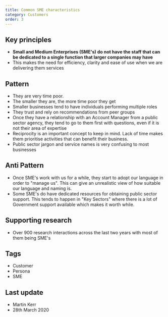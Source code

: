```yaml
---
title: Common SME characteristics
category: Customers
order: 3
---
```


## Key principles ##
- **Small and Medium Enterprises (SME's) do not have the staff that can be dedicated to a single function that larger companies may have**
- This makes the need for efficiency, clarity and ease of use when we are delivering them services


## Pattern
- They are very time poor.
- The smaller they are, the more time poor they get
- Smaller businesses tend to have individuals performing multiple roles
- They trust and rely on recommendations from peer groups
- Once they have a relationship with an Account Manager from a public sector agency, they tend to go to them first with questions, even if it is not their area of expertise
- Reciprocity is an important concept to keep in mind. Lack of time makes them prioritise activities that can benefit their business.
- Public sector jargon and service names is very confusing to most businesses

## Anti Pattern
- Once SME's work with us for a while, they start to adopt our language in order to "manage us". This can give an unrealistic view of how suitable our language and naming is.
- Some SME's do have dedicated resources for obtaining public sector support. This tends to happen in "Key Sectors" where there is a lot of Government support available which makes it worth while.

## Supporting research
- Over 900 research interactions across the last two years with most of them being SME's

## Tags
- Customer
- Persona
- SME

## Last update
- Martin Kerr
- 28th March 2020

